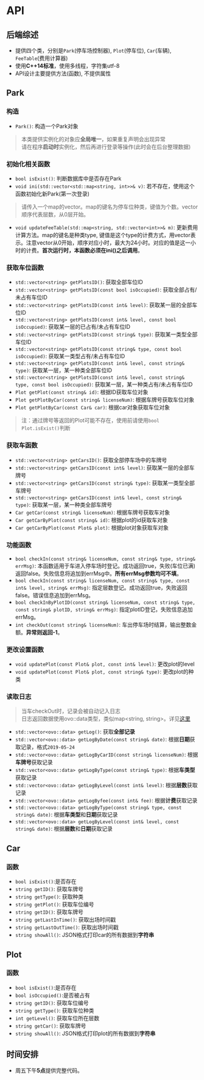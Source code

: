 # API

## 后端综述
- 提供四个类，分别是`Park`(停车场控制器), `Plot`(停车位), `Car`(车辆), `FeeTable`(费用计算器)
- 使用**C++14标准**，使用多线程，字符集utf-8
- API设计主要提供方法(函数), 不提供属性

## Park

### 构造
+ `Park()`: 构造一个Park对象
> 本类提供实例化的对象应**全局唯一**，如果重复声明会出现异常  
> 请在程序**启动时**实例化，然后再进行登录等操作(此时会在后台整理数据)

### 初始化相关函数
+ `bool isExist()`: 判断数据库中是否存在Park
+ `void ini(std::vector<std::map<string, int>>& v)`: 若不存在，使用这个函数初始化新Park(第一次登录)
> 请传入一个map的vector。map的键名为停车位种类，键值为个数。vector顺序代表层数，从0层开始。
+ `void updateFeeTable(std::map<string, std::vector<int>>& m)`: 更新费用计算方法。map的键名是种类type, 键值是这个type的计费方式，用vector表示。注意vector从0开始，顺序对应小时，最大为24小时。对应的值是这一小时的计费。**首次运行时，本函数必须在ini()之后调用**。

### 获取车位函数
+ `std::vector<string> getPlotsID()`: 获取全部车位ID
+ `std::vector<string> getPlotsID(const bool isOccupied)`: 获取全部占有/未占有车位ID
+ `std::vector<string> getPlotsID(const int& level)`: 获取某一层的全部车位ID
+ `std::vector<string> getPlotsID(const int& level, const bool isOccupied)`: 获取某一层的已占有/未占有车位ID
+ `std::vector<string> getPlotsID(const string& type)`: 获取某一类型全部车位ID
+ `std::vector<string> getPlotsID(const string& type, const bool isOccupied)`: 获取某一类型占有/未占有车位ID
+ `std::vector<string> getPlotsID(const int& level, const string& type)`: 获取某一层，某一种类全部车位ID
+ `std::vector<string> getPlotsID(const int& level, const string& type, const bool isOccupied)`: 获取某一层，某一种类占有/未占有车位ID
+ `Plot getPlot(const string& id)`: 根据ID获取车位对象
+ `Plot getPlotByCar(const string& licenseNum)`: 根据车牌号获取车位对象
+ `Plot getPlotByCar(const Car& car)`: 根据car对象获取车位对象

> 注：通过牌号等返回的Plot可能不存在，使用前请使用`bool Plot.isExist()`判断

### 获取车函数
+ `std::vector<string> getCarsID()`: 获取全部停车场中的车牌号
+ `std::vector<string> getCarsID(const int& level)`: 获取某一层的全部车牌号
+ `std::vector<string> getCarsID(const string& type)`: 获取某一类型全部车牌号
+ `std::vector<string> getCarsID(const int& level, const string& type)`: 获取某一层，某一种类全部车牌号
+ `Car getCar(const string& licenseNum)`: 根据车牌号获取车对象
+ `Car getCarByPlot(const string& id)`: 根据plot的id获取车对象
+ `Car getCarByPlot(const Plot& plot)`: 根据plot对象获取车对象

### 功能函数
+ `bool checkIn(const string& licenseNum, const string& type, string& errMsg)`: 本函数适用于车进入停车场时登记。成功返回true，失败(车位已满)返回false。失败信息将追加到errMsg中。**所有errMsg参数均可不填**。
+ `bool checkIn(const string& licenseNum, const string& type, const int& level, string& errMsg)`: 指定层数登记。成功返回true，失败返回false。错误信息追加到errMsg。
+ `bool checkInByPlotID(const string& licenseNum, const string& type, const string& plotID, string& errMsg)`: 指定plotID登记，失败信息追加errMsg。
+ `int checkOut(const string& licenseNum)`: 车出停车场时结算，输出整数金额。**异常则返回-1**。

### 更改设置函数
+ `void updatePlot(const Plot& plot, const int& level)`: 更改plot的level
+ `void updatePlot(const Plot& plot, const string& type)`: 更改plot的种类

### 读取日志
> 当车checkOut时，记录会被自动记入日志  
> 日志返回数据使用ovo::data类型，类似map<string, string>。详见[这里](https://github.com/eeeneko/ovo/tree/master/docs/ovo_data)
+ `std::vector<ovo::data> getLog()`: 获取**全部记录**
+ `std::vector<ovo::data> getLogByDate(const string& date)`: 根据**日期**获取记录，格式`2019-05-24`
+ `std::vector<ovo::data> getLogByCarID(const string& licenseNum)`: 根据**车牌号**获取记录
+ `std::vector<ovo::data> getLogByType(const string& type)`: 根据**车类型**获取记录
+ `std::vector<ovo::data> getLogByLevel(const int& level)`: 根据**层数**获取记录
+ `std::vector<ovo::data> getLogByfee(const int& fee)`: 根据**计费**获取记录
+ `std::vector<ovo::data> getLogByType(const string& type, const string& date)`: 根据**车类型**和**日期**获取记录
+ `std::vector<ovo::data> getLogByLevel(const int& level, const string& date)`: 根据**层数**和**日期**获取记录

## Car

### 函数
+ `bool isExist()`:是否存在
+ `string getID()`: 获取车牌号
+ `string getType()`: 获取种类
+ `string getPlot()`: 获取车位编号
+ `string getID()`: 获取车牌号
+ `string getLastInTime()`: 获取出场时间戳
+ `string getLastOutTime()`: 获取出场时间戳
+ `string showAll()`: JSON格式打印car的所有数据到**字符串**


## Plot

### 函数
+ `bool isExist()`:是否存在
+ `bool isOccupied()`:是否被占有
+ `string getID()`: 获取车位编号
+ `string getType()`: 获取车位种类
+ `int getLevel()`: 获取车位所在层数
+ `string getCar()`: 获取车牌号
+ `string showAll()`: JSON格式打印plot的所有数据到**字符串**



## 时间安排
- 周五下午**5点**提供完整代码。






